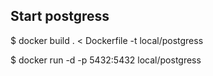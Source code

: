 
## Start postgress
$ docker build . < Dockerfile -t local/postgress

$ docker run -d -p 5432:5432 local/postgress
